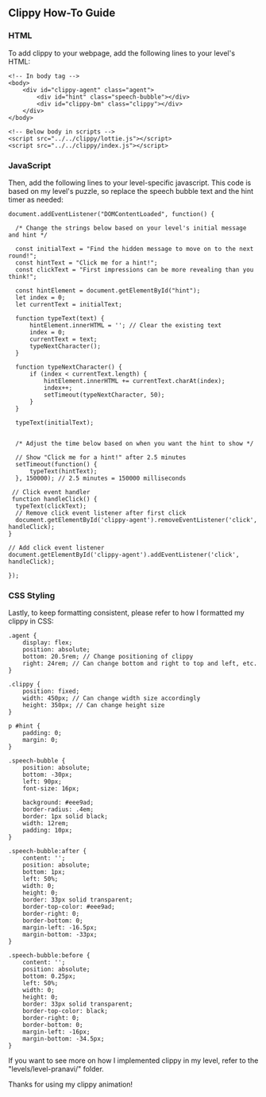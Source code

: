 ## Clippy How-To Guide

### HTML

To add clippy to your webpage, add the following lines to your level's HTML:

```
<!-- In body tag -->
<body>
    <div id="clippy-agent" class="agent">
        <div id="hint" class="speech-bubble"></div>
        <div id="clippy-bm" class="clippy"></div>
    </div>
</body>

<!-- Below body in scripts -->
<script src="../../clippy/lottie.js"></script>
<script src="../../clippy/index.js"></script>
```

### JavaScript

Then, add the following lines to your level-specific javascript. This code is based on my level's puzzle, so replace the speech bubble text and the hint timer as needed:

```
document.addEventListener("DOMContentLoaded", function() {

  /* Change the strings below based on your level's initial message and hint */

  const initialText = "Find the hidden message to move on to the next round!";
  const hintText = "Click me for a hint!";
  const clickText = "First impressions can be more revealing than you think!";

  const hintElement = document.getElementById("hint");
  let index = 0;
  let currentText = initialText;

  function typeText(text) {
      hintElement.innerHTML = ''; // Clear the existing text
      index = 0;
      currentText = text;
      typeNextCharacter();
  }

  function typeNextCharacter() {
      if (index < currentText.length) {
          hintElement.innerHTML += currentText.charAt(index);
          index++;
          setTimeout(typeNextCharacter, 50);
      }
  }

  typeText(initialText);
  

  /* Adjust the time below based on when you want the hint to show */

  // Show "Click me for a hint!" after 2.5 minutes
  setTimeout(function() {
      typeText(hintText);
  }, 150000); // 2.5 minutes = 150000 milliseconds

 // Click event handler
 function handleClick() {
  typeText(clickText);
  // Remove click event listener after first click
  document.getElementById('clippy-agent').removeEventListener('click', handleClick);
}

// Add click event listener
document.getElementById('clippy-agent').addEventListener('click', handleClick);

});
```

### CSS Styling

Lastly, to keep formatting consistent, please refer to how I formatted my clippy in CSS:

```
.agent {
    display: flex;
    position: absolute;
    bottom: 20.5rem; // Change positioning of clippy
    right: 24rem; // Can change bottom and right to top and left, etc. 
}

.clippy {
    position: fixed;
    width: 450px; // Can change width size accordingly
    height: 350px; // Can change height size 
}

p #hint {
    padding: 0;
    margin: 0;
}

.speech-bubble {
	position: absolute;
    bottom: -30px;
    left: 90px;
    font-size: 16px;

	background: #eee9ad;
	border-radius: .4em;
    border: 1px solid black;
    width: 12rem;
    padding: 10px;
}

.speech-bubble:after {
	content: '';
	position: absolute;
	bottom: 1px;
	left: 50%;
	width: 0;
	height: 0;
	border: 33px solid transparent;
	border-top-color: #eee9ad;
	border-right: 0;
	border-bottom: 0;
	margin-left: -16.5px;
	margin-bottom: -33px;
}

.speech-bubble:before {
	content: '';
	position: absolute;
	bottom: 0.25px;
	left: 50%;
	width: 0;
	height: 0;
	border: 33px solid transparent;
	border-top-color: black;
	border-right: 0;
	border-bottom: 0;
	margin-left: -16px;
	margin-bottom: -34.5px;
}
```

If you want to see more on how I implemented clippy in my level, refer to the "levels/level-pranavi/" folder. 

Thanks for using my clippy animation!